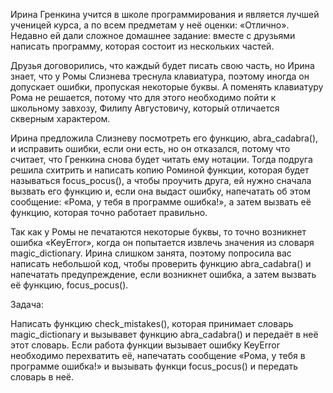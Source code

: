 Ирина Гренкина учится в школе программирования и является лучшей ученицей курса, а по всем предметам у неё оценки: «Отлично». Недавно ей дали сложное домашнее задание: вместе с друзьями написать программу, которая состоит из нескольких частей.

Друзья договорились, что каждый будет писать свою часть, но Ирина знает, что у Ромы Слизнева треснула клавиатура, поэтому иногда он допускает ошибки, пропуская некоторые буквы. А поменять клавиатуру Рома не решается, потому что для этого необходимо пойти к школьному завхозу, Филипу Августовичу, который отличается скверным характером.

Ирина предложила Слизневу посмотреть его функцию, abra_cadabra(), и исправить ошибки, если они есть, но он отказался, потому что считает, что Гренкина снова будет читать ему нотации. Тогда подруга решила схитрить и написать копию Роминой функции, которая будет называться focus_pocus(), а чтобы проучить друга, ей нужно сначала вызвать его функцию и, если она выдаст ошибку, напечатать об этом сообщение: «Рома, у тебя в программе ошибка!», а затем вызвать её функцию, которая точно работает правильно.

Так как у Ромы не печатаются некоторые буквы, то точно возникнет ошибка «KeyError», когда он попытается извлечь значения из словаря magic_dictionary. Ирина слишком занята, поэтому попросила вас написать небольшой код, чтобы проверить функцию abra_cadabra() и напечатать предупреждение, если возникнет ошибка, а затем вызвать её функцию, focus_pocus().

Задача:

Написать функцию check_mistakes(), которая принимает словарь magic_dictionary и вызывавет функцию abra_cadabra() и передаёт в неё этот словарь. Если работа функции вызывает ошибку KeyError необходимо перехватить её, напечатать сообщение «Рома, у тебя в программе ошибка!» и вызывать функци focus_pocus() и передать словарь в неё.
